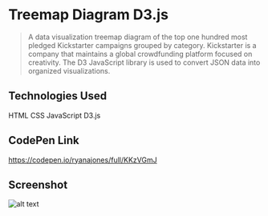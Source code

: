 # Treemap Diagram D3.js

> A data visualization treemap diagram of the top one hundred most pledged Kickstarter campaigns grouped by category. Kickstarter is a company that maintains a global crowdfunding platform focused on creativity. The D3 JavaScript library is used to convert JSON data into organized visualizations.

## Technologies Used

HTML CSS JavaScript D3.js

## CodePen Link

https://codepen.io/ryanajones/full/KKzVGmJ

## Screenshot

![alt text](https://i.imgur.com/zGxEnkJ.png)
